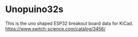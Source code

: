 # Unopuino32s

This is the uno shaped ESP32 breakout board data for KiCad.
https://www.switch-science.com/catalog/3456/
